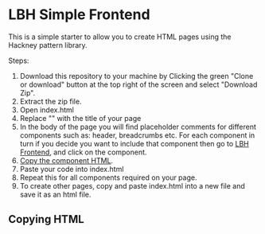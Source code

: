 # LBH Simple Frontend

This is a simple starter to allow you to create HTML pages using the Hackney pattern library.

Steps:

1. Download this repository to your machine by Clicking the green "Clone or download" button at the top right of the screen and select "Download Zip".
1. Extract the zip file.
1. Open index.html
1. Replace "<!-- Page title goes here -->" with the title of your page
1. In the body of the page you will find placeholder comments for different components such as: header, breadcrumbs etc. For each component in turn if you decide you want to include that component then go to [LBH Frontend](http://lbh-frontend.herokuapp.com/), and click on the component.
1. [Copy the component HTML](#copying-html).
1. Paste your code into index.html
1. Repeat this for all components required on your page.
1. To create other pages, copy and paste index.html into a new file and save it as an html file.

## Copying HTML
